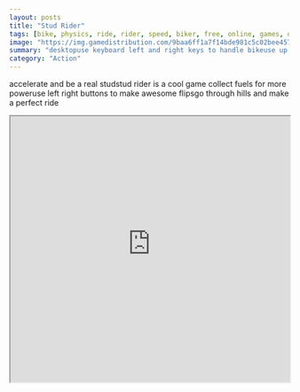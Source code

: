 ```yaml
---
layout: posts
title: "Stud Rider"
tags: [bike, physics, ride, rider, speed, biker, free, online, games, oyna, game, free, games, play, play, games]
image: "https://img.gamedistribution.com/9baa6ff1a7f14bde981c5c02bee45738-512x384.jpeg"
summary: "desktopuse keyboard left and right keys to handle bikeuse up key to acceleratemobileleft and right buttons to handle bikespeed icon to accelerate  free online games oyna game free games play play games"
category: "Action"
---
```


accelerate and be a real studstud rider is a cool game collect fuels for more poweruse left right buttons to make awesome flipsgo through hills and make a perfect ride

<iframe width="100%" height="480px;" src="https://html5.gamedistribution.com/9baa6ff1a7f14bde981c5c02bee45738/"></iframe>